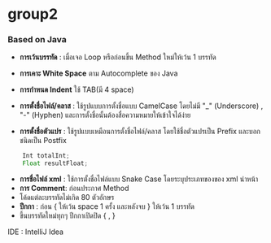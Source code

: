 # group2
### Based on Java
- **การเว้นบรรทัด** : เมื่อเจอ Loop หรือก่อนขึ้น Method ใหม่ให้เว้น 1 บรรทัด
- **การเคาะ White Space** ตาม Autocomplete ของ Java
- **การกำหนด Indent** ใช้ TAB(มี 4 space)

- **การตั้งชื่อไฟล์/คลาส** : ใช้รูปแบบการตั้งชื่อแบบ CamelCase โดยไม่มี "_" (Underscore) , "-" (Hyphen) และการตั้งชื่อนั้นต้องสื่อความหมายให้เข้าใจได้ง่าย

- **การตั้งชื่อตัวแปร** : ใช้รูปแบบเหมือนการตั้งชื่อไฟล์/คลาส โดยใช้ชื่อตัวแปรเป็น Prefix และบอกชนิดเป็น Postfix
```java
    Int totalInt;
    Float resultFloat;
```

- **การชื่อไฟล์ xml** : ใช้การตั้งชื่อไฟล์แบบ Snake Case โดยระบุประเภทของของ xml นำหน้า
- **การ Comment**: ก่อนประกาศ Method
- โค้ดแต่ละบรรทัดไม่เกิด 80 ตัวอักษร
- **ปีกกา**  :  ก่อน { ให้เว้น space 1 ครั้ง และหลังจบ } ให้เว้น 1 บรรทัด 
- ขึ้นบรรทัดใหม่ทุกๆ ปีกกาเปิดปิด { , }

IDE : IntelliJ Idea
